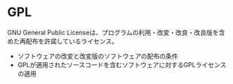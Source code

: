 # GPL

GNU General Public Licenseは、プログラムの利用・改変・改良・改良版を含めた再配布を許諾しているライセンス。

- ソフトウェアの改変と改変版のソフトウェアの配布の条件
- GPLが適用されたソースコードを含むソフトウェアに対するGPLライセンスの適用


